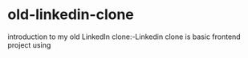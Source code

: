 # old-linkedin-clone
introduction to my  old LinkedIn clone:-Linkedin clone is basic frontend project  using

